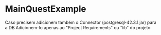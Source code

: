 # MainQuestExample

Caso precisem adicionem também o Connector (postgresql-42.3.1.jar) para a DB 
Adicionem-lo apenas ao "Project Requirements" ou "lib" do projeto
